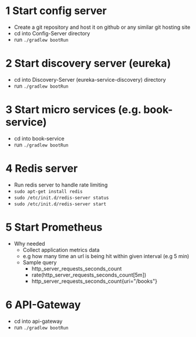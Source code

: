 # 1 Start config server

- Create a git repository and host it on github or any similar git hosting site
- cd into Config-Server directory
- run `./gradlew bootRun`

# 2 Start discovery server (eureka)
- cd into Discovery-Server (eureka-service-discovery) directory
- run `./gradlew bootRun`

# 3 Start micro services (e.g. book-service)
- cd into book-service
- run `./gradlew bootRun`

# 4 Redis server
- Run redis server to handle rate limiting
- `sudo apt-get install redis`
- `sudo /etc/init.d/redis-server status`
- `sudo /etc/init.d/redis-server start`

# 5 Start Prometheus
- Why needed
  - Collect application metrics data 
  - e.g how many time an url is being hit within given interval (e.g 5 min)
  - Sample query
    - http_server_requests_seconds_count
    - rate(http_server_requests_seconds_count[5m])
    - http_server_requests_seconds_count{uri="/books"}

# 6 API-Gateway
- cd into api-gateway
- run `./gradlew bootRun`




